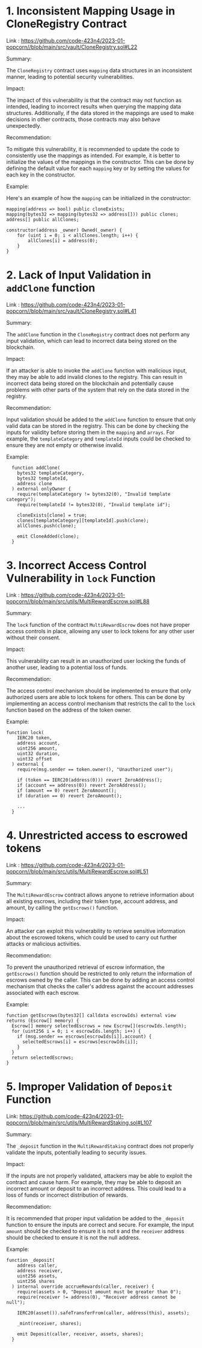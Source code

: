 # 1. Inconsistent Mapping Usage in CloneRegistry Contract

Link : https://github.com/code-423n4/2023-01-popcorn//blob/main/src/vault/CloneRegistry.sol#L22

Summary: 

The `CloneRegistry` contract uses `mapping` data structures in an inconsistent manner, leading to potential security vulnerabilities.

Impact: 

The impact of this vulnerability is that the contract may not function as intended, leading to incorrect results when querying the mapping data structures. Additionally, if the data stored in the mappings are used to make decisions in other contracts, those contracts may also behave unexpectedly.

Recommendation: 

To mitigate this vulnerability, it is recommended to update the code to consistently use the mappings as intended. For example, it is better to initialize the values of the mappings in the constructor. This can be done by defining the default value for each `mapping` key or by setting the values for each key in the constructor.

Example: 

Here's an example of how the `mapping` can be initialized in the constructor:


```
mapping(address => bool) public cloneExists;
mapping(bytes32 => mapping(bytes32 => address[])) public clones;
address[] public allClones;

constructor(address _owner) Owned(_owner) {
    for (uint i = 0; i < allClones.length; i++) {
        allClones[i] = address(0);
    }
}
```

# 2. Lack of Input Validation in `addClone` function

Link : https://github.com/code-423n4/2023-01-popcorn//blob/main/src/vault/CloneRegistry.sol#L41

Summary: 

The `addClone` function in the `CloneRegistry` contract does not perform any input validation, which can lead to incorrect data being stored on the blockchain.

Impact:

If an attacker is able to invoke the `addClone` function with malicious input, they may be able to add invalid clones to the registry. This can result in incorrect data being stored on the blockchain and potentially cause problems with other parts of the system that rely on the data stored in the registry.

Recommendation: 

Input validation should be added to the `addClone` function to ensure that only valid data can be stored in the registry. This can be done by checking the inputs for validity before storing them in the `mapping` and `arrays`. For example, the `templateCategory` and `templateId` inputs could be checked to ensure they are not empty or otherwise invalid.

Example:

```
  function addClone(
    bytes32 templateCategory,
    bytes32 templateId,
    address clone
  ) external onlyOwner {
    require(templateCategory != bytes32(0), "Invalid template category");
    require(templateId != bytes32(0), "Invalid template id");

    cloneExists[clone] = true;
    clones[templateCategory][templateId].push(clone);
    allClones.push(clone);

    emit CloneAdded(clone);
  }
```

# 3. Incorrect Access Control Vulnerability in `lock` Function

Link : https://github.com/code-423n4/2023-01-popcorn//blob/main/src/utils/MultiRewardEscrow.sol#L88

Summary: 

The `lock` function of the contract `MultiRewardEscrow` does not have proper access controls in place, allowing any user to lock tokens for any other user without their consent.

Impact: 

This vulnerability can result in an unauthorized user locking the funds of another user, leading to a potential loss of funds.

Recommendation: 

The access control mechanism should be implemented to ensure that only authorized users are able to lock tokens for others. This can be done by implementing an access control mechanism that restricts the call to the `lock` function based on the address of the token owner.

Example:

```
function lock(
    IERC20 token,
    address account,
    uint256 amount,
    uint32 duration,
    uint32 offset
  ) external {
    require(msg.sender == token.owner(), "Unauthorized user");

    if (token == IERC20(address(0))) revert ZeroAddress();
    if (account == address(0)) revert ZeroAddress();
    if (amount == 0) revert ZeroAmount();
    if (duration == 0) revert ZeroAmount();

    ...
  }
```

# 4. Unrestricted access to escrowed tokens

Link : https://github.com/code-423n4/2023-01-popcorn//blob/main/src/utils/MultiRewardEscrow.sol#L51

Summary: 

The `MultiRewardEscrow` contract allows anyone to retrieve information about all existing escrows, including their token type, account address, and amount, by calling the `getEscrows()` function.

Impact: 

An attacker can exploit this vulnerability to retrieve sensitive information about the escrowed tokens, which could be used to carry out further attacks or malicious activities.

Recommendation: 

To prevent the unauthorized retrieval of escrow information, the `getEscrows()` function should be restricted to only return the information of escrows owned by the caller. This can be done by adding an access control mechanism that checks the caller's address against the account addresses associated with each escrow.

Example:

```
function getEscrows(bytes32[] calldata escrowIds) external view returns (Escrow[] memory) {
  Escrow[] memory selectedEscrows = new Escrow[](escrowIds.length);
  for (uint256 i = 0; i < escrowIds.length; i++) {
    if (msg.sender == escrows[escrowIds[i]].account) {
      selectedEscrows[i] = escrows[escrowIds[i]];
    }
  }
  return selectedEscrows;
}
```

# 5. Improper Validation of `Deposit` Function

Link: https://github.com/code-423n4/2023-01-popcorn//blob/main/src/utils/MultiRewardStaking.sol#L107

Summary: 

The `_deposit` function in the `MultiRewardStaking` contract does not properly validate the inputs, potentially leading to security issues.

Impact: 

If the inputs are not properly validated, attackers may be able to exploit the contract and cause harm. For example, they may be able to deposit an incorrect amount or deposit to an incorrect address. This could lead to a loss of funds or incorrect distribution of rewards.

Recommendation: 

It is recommended that proper input validation be added to the `_deposit` function to ensure the inputs are correct and secure. For example, the input `amount` should be checked to ensure it is not `0` and the `receiver` address should be checked to ensure it is not the null address.

Example:

```
function _deposit(
    address caller,
    address receiver,
    uint256 assets,
    uint256 shares
  ) internal override accrueRewards(caller, receiver) {
    require(assets > 0, "Deposit amount must be greater than 0");
    require(receiver != address(0), "Receiver address cannot be null");
    
    IERC20(asset()).safeTransferFrom(caller, address(this), assets);

    _mint(receiver, shares);

    emit Deposit(caller, receiver, assets, shares);
  }
```
